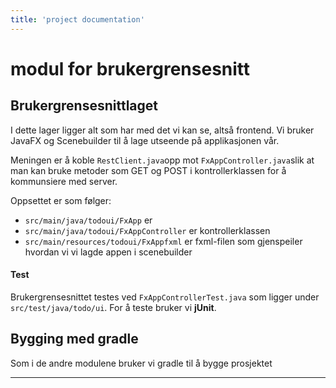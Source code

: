 ```yaml
---
title: 'project documentation'
---
```


modul for brukergrensesnitt
===


## Brukergrensesnittlaget
I dette lager ligger alt som har med det vi kan se, altså frontend. 
Vi bruker JavaFX og Scenebuilder til å lage utseende på applikasjonen vår. 

Meningen er å koble `RestClient.java`opp mot `FxAppController.java`slik at man kan bruke metoder som GET og POST i kontrollerklassen for å kommunsiere med server. 

Oppsettet er som følger:

* `src/main/java/todoui/FxApp` er 
* `src/main/java/todoui/FxAppController` er kontrollerklassen
* `src/main/resources/todoui/FxAppfxml` er fxml-filen som gjenspeiler hvordan vi vi lagde appen i scenebuilder  

#### Test 
Brukergrensesnittet testes ved `FxAppControllerTest.java`  som ligger under `src/test/java/todo/ui`. 
For å teste bruker vi **jUnit**. 

## Bygging med gradle
Som i de andre modulene bruker vi gradle til å bygge prosjektet

___


